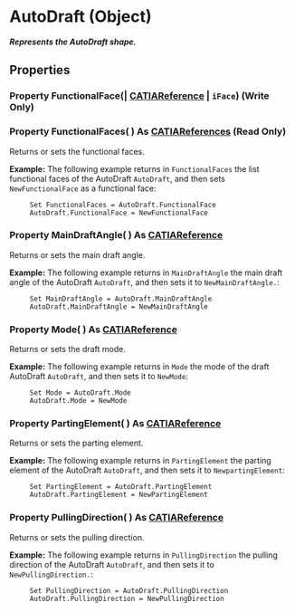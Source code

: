 # AutoDraft (Object)

**_Represents the AutoDraft shape._**

## Properties

### Property **FunctionalFace**(| [CATIAReference](../InfInterfaces/interface_Reference_17481.md) | `iFace`) (Write Only)

### Property **FunctionalFaces**( ) As [CATIAReferences](../InfInterfaces/interface_References_21842.md) (Read Only)

   Returns or sets the functional faces.

**Example:**     The following example returns in `FunctionalFaces` the list functional faces of the AutoDraft `AutoDraft`, and then sets `NewFunctionalFace` as a functional face:

```VBScript
     Set FunctionalFaces = AutoDraft.FunctionalFace
     AutoDraft.FunctionalFace = NewFunctionalFace

```

### Property **MainDraftAngle**( ) As [CATIAReference](../InfInterfaces/interface_Reference_17481.md)

   Returns or sets the main draft angle.

**Example:**     The following example returns in `MainDraftAngle` the main draft angle of the AutoDraft `AutoDraft`, and then sets it to `NewMainDraftAngle.`:

```VBScript
     Set MainDraftAngle = AutoDraft.MainDraftAngle
     AutoDraft.MainDraftAngle = NewMainDraftAngle

```

### Property **Mode**( ) As [CATIAReference](../InfInterfaces/interface_Reference_17481.md)

   Returns or sets the draft mode.

**Example:**     The following example returns in `Mode` the mode of the draft AutoDraft `AutoDraft`, and then sets it to `NewMode`:

```VBScript
     Set Mode = AutoDraft.Mode
     AutoDraft.Mode = NewMode

```

### Property **PartingElement**( ) As [CATIAReference](../InfInterfaces/interface_Reference_17481.md)

   Returns or sets the parting element.

**Example:**     The following example returns in `PartingElement` the parting element of the AutoDraft `AutoDraft`, and then sets it to `NewpartingElement`:

```VBScript
     Set PartingElement = AutoDraft.PartingElement
     AutoDraft.PartingElement = NewPartingElement

```

### Property **PullingDirection**( ) As [CATIAReference](../InfInterfaces/interface_Reference_17481.md)

   Returns or sets the pulling direction.

**Example:**     The following example returns in `PullingDirection` the pulling direction of the AutoDraft `AutoDraft`, and then sets it to `NewPullingDirection.`:

```VBScript
     Set PullingDirection = AutoDraft.PullingDirection
     AutoDraft.PullingDirection = NewPullingDirection

```